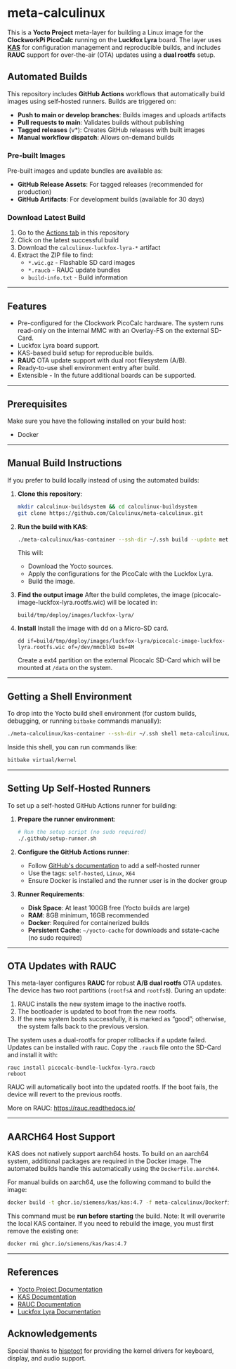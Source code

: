 # meta-calculinux

This is a **Yocto Project** meta-layer for building a Linux image for the **ClockworkPi PicoCalc** running on the **Luckfox Lyra** board.
The layer uses **[KAS](https://kas.readthedocs.io/)** for configuration management and reproducible builds, and includes **RAUC** support for over-the-air (OTA) updates using a **dual rootfs** setup.

## Automated Builds

This repository includes **GitHub Actions** workflows that automatically build images using self-hosted runners. Builds are triggered on:

- **Push to main or develop branches**: Builds images and uploads artifacts
- **Pull requests to main**: Validates builds without publishing
- **Tagged releases** (v*): Creates GitHub releases with built images
- **Manual workflow dispatch**: Allows on-demand builds

### Pre-built Images

Pre-built images and update bundles are available as:
- **GitHub Release Assets**: For tagged releases (recommended for production)
- **GitHub Artifacts**: For development builds (available for 30 days)

### Download Latest Build

1. Go to the [Actions tab](../../actions) in this repository
2. Click on the latest successful build
3. Download the `calculinux-luckfox-lyra-*` artifact
4. Extract the ZIP file to find:
   - `*.wic.gz` - Flashable SD card images
   - `*.raucb` - RAUC update bundles
   - `build-info.txt` - Build information

---

## Features
- Pre-configured for the Clockwork PicoCalc hardware. The system runs read-only on the internal MMC with an Overlay-FS on the external SD-Card.
- Luckfox Lyra board support.
- KAS-based build setup for reproducible builds.
- **RAUC** OTA update support with dual root filesystem (A/B).
- Ready-to-use shell environment entry after build.
- Extensible - In the future additional boards can be supported.

---

## Prerequisites

Make sure you have the following installed on your build host:

- Docker

---

## Manual Build Instructions

If you prefer to build locally instead of using the automated builds:

1. **Clone this repository**:
   ```bash
   mkdir calculinux-buildsystem && cd calculinux-buildsystem
   git clone https://github.com/Calculinux/meta-calculinux.git
   ```

2. **Run the build with KAS**:
   ```bash
   ./meta-calculinux/kas-container --ssh-dir ~/.ssh build --update meta-calculinux/kas-luckfox-lyra-bundle.yaml
   ```

   This will:
   - Download the Yocto sources.
   - Apply the configurations for the PicoCalc with the Luckfox Lyra.
   - Build the image.

3. **Find the output image**
   After the build completes, the image (picocalc-image-luckfox-lyra.rootfs.wic) will be located in:
   ```
   build/tmp/deploy/images/luckfox-lyra/
   ```

4. **Install**
   Install the image with dd on a Micro-SD card.
   ```
   dd if=build/tmp/deploy/images/luckfox-lyra/picocalc-image-luckfox-lyra.rootfs.wic of=/dev/mmcblk0 bs=4M
   ```

   Create a ext4 partition on the external Picocalc SD-Card which will be mounted at `/data` on the system.

---

## Getting a Shell Environment

To drop into the Yocto build shell environment (for custom builds, debugging, or running `bitbake` commands manually):

```bash
./meta-calculinux/kas-container --ssh-dir ~/.ssh shell meta-calculinux/kas-luckfox-lyra-bundle.yaml
```

Inside this shell, you can run commands like:
```bash
bitbake virtual/kernel
```

---

## Setting Up Self-Hosted Runners

To set up a self-hosted GitHub Actions runner for building:

1. **Prepare the runner environment**:
   ```bash
   # Run the setup script (no sudo required)
   ./.github/setup-runner.sh
   ```

2. **Configure the GitHub Actions runner**:
   - Follow [GitHub's documentation](https://docs.github.com/en/actions/hosting-your-own-runners/adding-self-hosted-runners) to add a self-hosted runner
   - Use the tags: `self-hosted`, `Linux`, `X64`
   - Ensure Docker is installed and the runner user is in the docker group

3. **Runner Requirements**:
   - **Disk Space**: At least 100GB free (Yocto builds are large)
   - **RAM**: 8GB minimum, 16GB recommended
   - **Docker**: Required for containerized builds
   - **Persistent Cache**: `~/yocto-cache` for downloads and sstate-cache (no sudo required)

---

## OTA Updates with RAUC

This meta-layer configures **RAUC** for robust **A/B dual rootfs** OTA updates.
The device has two root partitions (`rootfsA` and `rootfsB`). During an update:
1. RAUC installs the new system image to the inactive rootfs.
2. The bootloader is updated to boot from the new rootfs.
3. If the new system boots successfully, it is marked as “good”; otherwise, the system falls back to the previous version.

The system uses a dual-rootfs for proper rollbacks if a update failed. Updates can be installed with rauc.
Copy the `.raucb` file onto the SD-Card and install it with:
```
rauc install picocalc-bundle-luckfox-lyra.raucb
reboot
```

RAUC will automatically boot into the updated rootfs. If the boot fails, the device will revert to the previous rootfs.

More on RAUC: https://rauc.readthedocs.io/

---

## AARCH64 Host Support

KAS does not natively support aarch64 hosts. To build on an aarch64 system, additional packages are required in the Docker image. The automated builds handle this automatically using the `Dockerfile.aarch64`.

For manual builds on aarch64, use the following command to build the image:

```bash
docker build -t ghcr.io/siemens/kas/kas:4.7 -f meta-calculinux/Dockerfile.aarch64 meta-calculinux
```

This command must be **run before starting** the build.
Note: It will overwrite the local KAS container. If you need to rebuild the image, you must first remove the existing one:

```bash
docker rmi ghcr.io/siemens/kas/kas:4.7
```

---

## References
- [Yocto Project Documentation](https://docs.yoctoproject.org/)
- [KAS Documentation](https://kas.readthedocs.io/)
- [RAUC Documentation](https://rauc.readthedocs.io/)
- [Luckfox Lyra Documentation](https://wiki.luckfox.com/Luckfox-Lyra/)


## Acknowledgements
Special thanks to [hisptoot](https://github.com/hisptoot/picocalc_luckfox_lyra/)
for providing the kernel drivers for keyboard, display, and audio support.
